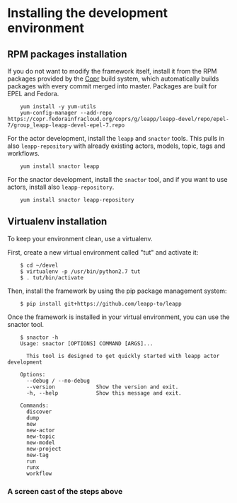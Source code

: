 # Installing the development environment

## RPM packages installation

If you do not want to modify the framework itself, install it from
the RPM packages provided by the [Copr](https://copr.fedorainfracloud.org/coprs/g/leapp/leapp-devel/)
build system, which automatically builds packages with every commit merged into master.
Packages are built for EPEL and Fedora.

```shell
    yum install -y yum-utils
    yum-config-manager --add-repo https://copr.fedorainfracloud.org/coprs/g/leapp/leapp-devel/repo/epel-7/group_leapp-leapp-devel-epel-7.repo
```

For the actor development, install the `leapp` and `snactor` tools. This pulls in also
`leapp-repository` with already existing actors, models, topic, tags and workflows.


```shell
    yum install snactor leapp
```

For the snactor development, install the `snactor` tool, and if you want to use actors, install also `leapp-repository`.

```shell
    yum install snactor leapp-repository
```

## Virtualenv installation

To keep your environment clean, use a virtualenv.

First, create a new virtual environment called "tut" and activate it:
```shell
	$ cd ~/devel
	$ virtualenv -p /usr/bin/python2.7 tut
	$ . tut/bin/activate
```

Then, install the framework by using the pip package management system:
```shell
	$ pip install git+https://github.com/leapp-to/leapp
```

Once the framework is installed in your virtual environment, you can use the snactor tool.
```shell
	$ snactor -h
	Usage: snactor [OPTIONS] COMMAND [ARGS]...

	  This tool is designed to get quickly started with leapp actor development

	Options:
	  --debug / --no-debug
	  --version             Show the version and exit.
	  -h, --help            Show this message and exit.

	Commands:
	  discover
	  dump
	  new
	  new-actor
	  new-topic
	  new-model
	  new-project
	  new-tag
	  run
	  runx
	  workflow
```

### A screen cast of the steps above

<asciinema-player src="_static/screencasts/install.json"></ascinema-player>
